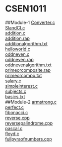 # CSEN1011

##Module-1
[Converter.c](https://github.com/shivakumar477/CSEN1011/blob/d2db5d05163edc738b5a58ab610eb816462ddfa2/Converter.c)<br />
[SIandCI.c](https://github.com/shivakumar477/CSEN1011/blob/2148076884092d35bb00976dd014bca980f3ce60/SIandCI.c)<br />
[addition.c](https://github.com/shivakumar477/CSEN1011/blob/b663c1b62f8bdc96ae5b3d62966230c52e076f3b/addition.c)<br />
[addition.rap](https://github.com/shivakumar477/CSEN1011/blob/b663c1b62f8bdc96ae5b3d62966230c52e076f3b/addition.rap)<br />
[additionalgorithm.txt](https://github.com/shivakumar477/CSEN1011/blob/b663c1b62f8bdc96ae5b3d62966230c52e076f3b/additionalgorithm.txt)<br />
[helloworld.c](https://github.com/shivakumar477/CSEN1011/blob/1654785acab7bfed08a06a5d24ccbb6951e70932/helloworld.c)<br />
[oddneven.c](https://github.com/shivakumar477/CSEN1011/blob/1654785acab7bfed08a06a5d24ccbb6951e70932/oddneven.c)<br />
[oddneven.rap](https://github.com/shivakumar477/CSEN1011/blob/1654785acab7bfed08a06a5d24ccbb6951e70932/oddneven.rap)<br />
[oddnevenalgorithm.txt](https://github.com/shivakumar477/CSEN1011/blob/2f6eb69a5b2a73893a8193809b0868755cad4040/oddnevenalgorithm.txt)<br />
[primeorcomposite.rap](https://github.com/shivakumar477/CSEN1011/blob/2f6eb69a5b2a73893a8193809b0868755cad4040/primeorcomposite.rap)<br />
[primeorcompo.txt](https://github.com/shivakumar477/CSEN1011/blob/2f6eb69a5b2a73893a8193809b0868755cad4040/primeorcompo.txt)<br />
[salary.c](https://github.com/shivakumar477/CSEN1011/blob/d8853109ffecdcb6290b7bd4f470ebd93c3af7ce/salary.c)<br />
[simpleinterest.c](https://github.com/shivakumar477/CSEN1011/blob/696dd3c88a29b0d15191ca4f69c75953c2cb3a20/simpleinterest.c)<br />
[subjects.c](https://github.com/shivakumar477/CSEN1011/blob/2c5257a21ece4c4745d48bc119e693f6bb214246/subjects.c)<br />
[basics.txt](https://github.com/shivakumar477/CSEN1011/blob/eb75b4fa18b0c1d7c104d51ea650c821cd50173e/basics.txt)<br />
##Module-2
[armstrong.c](https://github.com/shivakumar477/CSEN1011/blob/b7ef79d74485f3af1751a04c16bb35213a833ead/armstrong.c)<br />
[perfect.c](https://github.com/shivakumar477/CSEN1011/blob/ac94677bf219905062b75db7ea88e993b6dfe65b/perfect.c)<br />
[fibonacci.c](https://github.com/shivakumar477/CSEN1011/blob/8097509c3b288b6eb14cb69b987bf887c94c8314/fibonacci.c)<br />
[reverse.cpp](https://github.com/shivakumar477/CSEN1011/blob/cb82bfe8118c1a09ead16d05f5f3b539159105d9/reverse.cpp)<br />
[reversepalindrome.cpp](https://github.com/shivakumar477/CSEN1011/blob/3a82a3afa63aa3dc26eb294b67b86b4d3f120e29/reversepalindrome.cpp)<br />
[pascal.c](https://github.com/shivakumar477/CSEN1011/blob/607d56090749f9c4c3b1cc9a3ed499c6a3874272/pascal.c)<br />
[floyd.c](https://github.com/shivakumar477/CSEN1011/blob/71153f03aae5b21ec278da3e8a9d86dd122ef348/floyd.c)<br />
[fullpyraofnumbers.cpp](https://github.com/shivakumar477/CSEN1011/blob/058e6f885613f660d1dedc6cb6dccc486eb02c11/fullpyraofnumbers.cpp)<br/>
